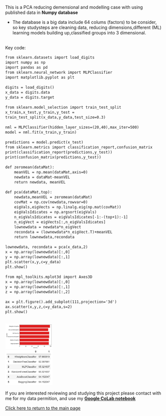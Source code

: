 This is a PCA reducing demensional and modelling case with using published data in **Numpy database**

* <p>The database is a big data include 64 colums (factors) to be consider, so key studysteps are cleaning data, reducing dimensions,different (ML) learning models building up,classified groups into 3 dimensional.
<br>
Key code:

```
from sklearn.datasets import load_digits
import numpy as np
import pandas as pd
from sklearn.neural_network import MLPClassifier
import matplotlib.pyplot as plt

digits = load_digits()
x_data = digits.data
y_data = digits.target

from sklearn.model_selection import train_test_split
x_train,x_test,y_train,y_test = train_test_split(x_data,y_data,test_size=0.3)

nml = MLPClassifier(hidden_layer_sizes=(20,40),max_iter=500)
model = nml.fit(x_train,y_train)

predictions = model.predict(x_test)
from sklearn.metrics import classification_report,confusion_matrix
print(classification_report(predictions,y_test))
print(confusion_matrix(predictions,y_test))

def zeromean(dataMat):
    meanVEL = np.mean(dataMat,axis=0)
    newdata = dataMat-meanVEL
    return newdata, meanVEL

def pca(dataMat,top):
    newdata,meanVEL = zeromean(dataMat)
    covMat = np.cov(newdata,rowvar=0)
    eigVals,eigVects = np.linalg.eig(np.mat(covMat))
    eigValsIdicates = np.argsort(eigVals)
    n_eigValsIdicates = eigValsIdicates[-1:-(top+1):-1]
    n_eigVect = eigVects[:,n_eigValsIdicates]
    lownewdata = newdata*n_eigVect
    recondata = (lownewdata*n_eigVect.T)+meanVEL
    return lownewdata,recondata

lownewdata, recondata = pca(x_data,2)
x = np.array(lownewdata)[:,0]
y = np.array(lownewdata)[:,1]
plt.scatter(x,y,c=y_data)
plt.show()

from mpl_toolkits.mplot3d import Axes3D
x = np.array(lownewdata)[:,0]
y = np.array(lownewdata)[:,1]
z = np.array(lownewdata)[:,2]

ax = plt.figure().add_subplot(111,projection='3d')
ax.scatter(x,y,z,c=y_data,s=2)
plt.show()
```

 <br> <img src="..//python/cancer1.JPG" alt="drawing" width="30%"/>     <br> <img src="..//python/cancer2.JPG" alt="drawing" width="30%"/>   
 
If you are interested reviewing and studying this project please contact with me for my data permition, and
use my [**Google CoLab notebook**](https://colab.research.google.com/drive/1FhjdinLX9dejz4spkXrhXDHuENXQM3Fq#updateTitle=true&folderId=1Q9EqShSEW9F3ULWA9Z6sSSbFlLBSQTmO)

[Click here to return to the main page](../README.md)


